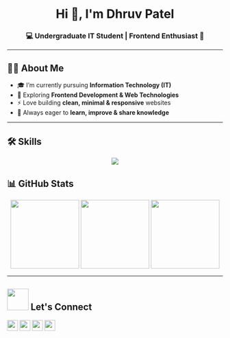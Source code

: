 <h1 align="center">Hi 👋, I'm Dhruv Patel</h1>
<h3 align="center">💻 Undergraduate IT Student | Frontend Enthusiast 🚀</h3>

---

## 👨‍💻 About Me  
- 🎓 I’m currently pursuing **Information Technology (IT)**  
- 🌱 Exploring **Frontend Development & Web Technologies**  
- ⚡ Love building **clean, minimal & responsive** websites  
- 🎯 Always eager to **learn, improve & share knowledge**  

---

## 🛠️ Skills  

<p align="center">
  <img src="https://skillicons.dev/icons?i=html,css,javascript,git,github,vscode" />
</p>



## 📊 GitHub Stats  

<div align="center">

  <!-- Profile Stats -->
  <img src="https://github-readme-stats.vercel.app/api?username=DhruvvDPatel&show_icons=true&theme=radical&count_private=true&hide_border=true" height="160" />

  <!-- Streak Stats -->
  <img src="https://github-readme-streak-stats.herokuapp.com/?user=DhruvvDPatel&theme=radical&hide_border=true" height="160" />

  <!-- Top Languages -->
  <img src="https://github-readme-stats.vercel.app/api/top-langs/?username=DhruvvDPatel&layout=compact&theme=radical&hide_border=true" height="160" />


</div>

---

## <img src="https://media1.giphy.com/media/v1.Y2lkPTc5MGI3NjExNG9yamV4dHllOWN1emkwaWtmcXMxcHk1YWljdXpoaHJvcXViYTlpZyZlcD12MV9pbnRlcm5hbF9naWZfYnlfaWQmY3Q9cw/MfnJATkfrAIBG/giphy.gif" width="50"> Let's Connect
<p align="left">
<a href="https://ronakjpatel.in/" target="_blank" rel="noopener noreferrer"><img src="https://img.shields.io/badge/portfolio-%236C63FF.svg?&style=for-the-badge&logo=internet-explorer&logoColor=white" height="25"></a> 
<a href="https://www.linkedin.com/in/dhruv patel/" target="_blank" rel="noopener noreferrer"><img src="https://img.shields.io/badge/linkedin-%230077B5.svg?&style=for-the-badge&logo=linkedin&logoColor=white" height=25></a> 
<a href="https://www.instagram.com/_dhruv.patel__/" target="_blank" rel="noopener noreferrer"><img src="https://img.shields.io/badge/instagram-%23E4405F.svg?&style=for-the-badge&logoColor=white" height="25"></a>
<a href="mailto:dhruvp4242@gmail.com">
  <img src="https://img.shields.io/badge/email-%23D14836.svg?&style=for-the-badge&logo=email&logoColor=white" height="25">
</a>
</p>
